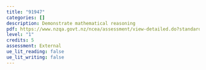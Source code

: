 ```yaml
---
title: "91947"
categories: []
description: Demonstrate mathematical reasoning
pdf: https://www.nzqa.govt.nz/ncea/assessment/view-detailed.do?standardNumber=91947
level: "1"
credits: 5
assessment: External
ue_lit_reading: false
ue_lit_writing: false
---
```

